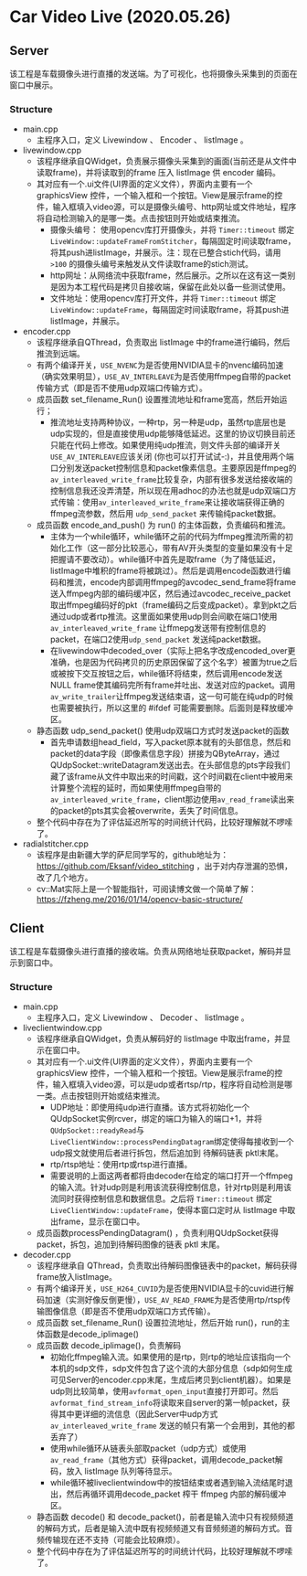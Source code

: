 # Car Video Live (2020.05.26)
## Server 

该工程是车载摄像头进行直播的发送端。为了可视化，也将摄像头采集到的页面在窗口中展示。

### Structure
* main.cpp
    - 主程序入口，定义 Livewindow 、 Encoder 、 listImage 。
* livewindow.cpp
    - 该程序继承自QWidget，负责展示摄像头采集到的画面(当前还是从文件中读取frame)，并将读取到的frame 压入 listImage 供 encoder 编码。
    - 其对应有一个.ui文件(UI界面的定义文件），界面内主要有一个 graphicsView 控件，一个输入框和一个按钮。View是展示frame的控件，输入框填入video源，可以是摄像头编号、http网址或文件地址，程序将自动检测输入的是哪一类。点击按钮则开始或结束推流。
        - 摄像头编号： 使用opencv库打开摄像头，并将 `Timer::timeout` 绑定 `LiveWindow::updateFrameFromStitcher`，每隔固定时间读取frame，将其push进listImage，并展示。注：现在已整合stich代码，请用 `>100` 的摄像头编号来触发从文件读取frame的stich测试。
        - http网址：从网络流中获取frame，然后展示。之所以在这有这一类别是因为本工程代码是拷贝自接收端，保留在此处以备一些测试使用。
        - 文件地址：使用opencv库打开文件，并将 `Timer::timeout` 绑定 `LiveWindow::updateFrame`，每隔固定时间读取frame，将其push进listImage，并展示。
* encoder.cpp
    * 该程序继承自QThread，负责取出 listImage 中的frame进行编码，然后推流到远端。
    * 有两个编译开关，`USE_NVENC`为是否使用NVIDIA显卡的nvenc编码加速（确实效果明显），`USE_AV_INTERLEAVE`为是否使用ffmpeg自带的packet传输方式（即是否不使用udp双端口传输方式）。
    * 成员函数 set_filename_Run() 设置推流地址和frame宽高，然后开始运行；
        * 推流地址支持两种协议，一种rtp，另一种是udp，虽然rtp底层也是udp实现的，但是直接使用udp能够降低延迟。这里的协议切换目前还只能在代码上修改。如果使用纯udp推流，则文件头部的编译开关`USE_AV_INTERLEAVE`应该关闭 (你也可以打开试试-:)，并且使用两个端口分别发送packet控制信息和packet像素信息。主要原因是ffmpeg的`av_interleaved_write_frame`比较复杂，内部有很多发送给接收端的控制信息我还没弄清楚，所以现在用adhoc的办法也就是udp双端口方式传输：使用`av_interleaved_write_frame`来让接收端获得正确的ffmpeg流参数，然后用 `udp_send_packet` 来传输纯packet数据。
    * 成员函数 encode_and_push() 为 run() 的主体函数，负责编码和推流。
        * 主体为一个while循环，while循环之前的代码为ffmpeg推流所需的初始化工作（这一部分比较恶心，带有AV开头类型的变量如果没有十足把握请不要改动）。while循环中首先是取frame（为了降低延迟，listImage中堆积的frame将被跳过）。然后是调用encode函数进行编码和推流，encode内部调用ffmpeg的avcodec_send_frame将frame送入ffmpeg内部的编码缓冲区，然后通过avcodec_receive_packet取出ffmpeg编码好的pkt（frame编码之后变成packet）。拿到pkt之后通过udp或者rtp推流。这里面如果使用udp则会间歇在端口1使用`av_interleaved_write_frame` 让ffmepg发送带有控制信息的packet，在端口2使用`udp_send_packet` 发送纯packet数据。
        * 在livewindow中decoded_over（实际上把名字改成encoded_over更准确，也是因为代码拷贝的历史原因保留了这个名字）被置为true之后或被按下交互按钮之后，while循环将结束，然后调用encode发送NULL frame使其编码完所有frame并吐出、发送对应的packet。调用`av_write_trailer`让ffmpeg发送结束语，这一句可能在纯udp的时候也需要被执行，所以这里的 #ifdef 可能需要删除。后面则是释放缓冲区。
    * 静态函数 udp_send_packet() 使用udp双端口方式时发送packet的函数
        * 首先申请数组head_field，写入packet原本就有的头部信息，然后和packet的data字段（即像素信息字段）拼接为QByteArray，通过QUdpSocket::writeDatagram发送出去。在头部信息的pts字段我们藏了该frame从文件中取出来的时间戳，这个时间戳在client中被用来计算整个流程的延时，而如果使用ffmpeg自带的`av_interleaved_write_frame`，client那边使用`av_read_frame`读出来的packet的pts其实会被overwrite，丢失了时间信息。
    * 整个代码中存在为了评估延迟所写的时间统计代码，比较好理解就不啰嗦了。
* radialstitcher.cpp
    * 该程序是由新疆大学的萨尼同学写的，github地址为：https://github.com/Eksanf/video_stitching ，出于对内存泄漏的恐惧，改了几个地方。
    * cv::Mat实际上是一个智能指针，可阅读博文做一个简单了解：https://fzheng.me/2016/01/14/opencv-basic-structure/

## Client

该工程是车载摄像头进行直播的接收端。负责从网络地址获取packet，解码并显示到窗口中。

### Structure

- main.cpp
  - 主程序入口，定义 Livewindow 、 Decoder 、 listImage 。
- liveclientwindow.cpp
  - 该程序继承自QWidget，负责从解码好的 listImage 中取出frame，并显示在窗口中。
  - 其对应有一个.ui文件(UI界面的定义文件），界面内主要有一个 graphicsView 控件，一个输入框和一个按钮。View是展示frame的控件，输入框填入video源，可以是udp或者rtsp/rtp，程序将自动检测是哪一类。点击按钮则开始或结束推流。
    - UDP地址：即使用纯udp进行直播。该方式将初始化一个QUdpSocket实例rcver，绑定的端口为输入的端口+1，并将`QUdpSocket::readyRead`与 `LiveClientWindow::processPendingDatagram`绑定使得每接收到一个udp报文就使用后者进行拆包，然后追加到 待解码链表 pktl末尾。
    - rtp/rtsp地址：使用rtp或rtsp进行直播。
    - 需要说明的上面这两者都将由decoder在给定的端口打开一个ffmpeg的输入流。针对udp则是利用该流获得控制信息，针对rtp则是利用该流同时获得控制信息和数据信息。之后将 `Timer::timeout` 绑定 `LiveClientWindow::updateFrame`，使得本窗口定时从 listImage 中取出frame，显示在窗口中。
  - 成员函数processPendingDatagram() ，负责利用QUdpSocket获得packet，拆包，追加到待解码图像的链表 pktl 末尾。
- decoder.cpp
  - 该程序继承自 QThread，负责取出待解码图像链表中的packet，解码获得frame放入listImage。
  - 有两个编译开关，`USE_H264_CUVID`为是否使用NVIDIA显卡的cuvid进行解码加速（实测好像反倒更慢），`USE_AV_READ_FRAME`为是否使用rtp/rtsp传输图像信息（即是否不使用udp双端口方式传输）。
  - 成员函数 set_filename_Run() 设置拉流地址，然后开始 run()，run的主体函数是decode_iplimage()
  - 成员函数 decode_iplimage()，负责解码
    - 初始化ffmpeg输入流。如果使用的是rtp，则rtp的地址应该指向一个本机的sdp文件，sdp文件包含了这个流的大部分信息（sdp如何生成可见Server的encoder.cpp末尾，生成后拷贝到client机器）。如果是udp则比较简单，使用`avformat_open_input`直接打开即可。然后`avformat_find_stream_info`将读取来自server的第一帧packet，获得其中更详细的流信息（因此Server中udp方式`av_interleaved_write_frame` 发送的帧只有第一个会用到，其他的都丢弃了）
    - 使用while循环从链表头部取packet（udp方式）或使用`av_read_frame`（其他方式）获得packet，调用decode_packet解码，放入 listImage 队列等待显示。
    - while循环被liveclientwindow中的按钮结束或者遇到输入流结尾时退出，然后再循环调用decode_packet 榨干 ffmpeg 内部的解码缓冲区。
  - 静态函数 decode() 和 decode_packet()，前者是输入流中只有视频频道的解码方式，后者是输入流中既有视频频道又有音频频道的解码方式。音频传输现在还不支持（可能会比较麻烦）。
  - 整个代码中存在为了评估延迟所写的时间统计代码，比较好理解就不啰嗦了。
